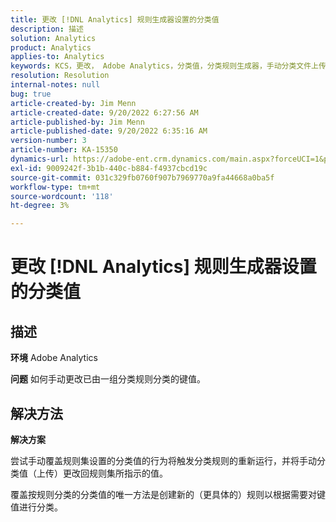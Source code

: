 ```yaml
---
title: 更改 [!DNL Analytics] 规则生成器设置的分类值
description: 描述
solution: Analytics
product: Analytics
applies-to: Analytics
keywords: KCS，更改， Adobe Analytics，分类值，分类规则生成器，手动分类文件上传
resolution: Resolution
internal-notes: null
bug: true
article-created-by: Jim Menn
article-created-date: 9/20/2022 6:27:56 AM
article-published-by: Jim Menn
article-published-date: 9/20/2022 6:35:16 AM
version-number: 3
article-number: KA-15350
dynamics-url: https://adobe-ent.crm.dynamics.com/main.aspx?forceUCI=1&pagetype=entityrecord&etn=knowledgearticle&id=9752335a-ad38-ed11-9db1-0022480866ad
exl-id: 9009242f-3b1b-440c-b884-f4937cbcd19c
source-git-commit: 031c329fb0760f907b7969770a9fa44668a0ba5f
workflow-type: tm+mt
source-wordcount: '118'
ht-degree: 3%

---
```


# 更改 [!DNL Analytics] 规则生成器设置的分类值

## 描述


<b>环境</b>
Adobe Analytics

<b>问题</b>
如何手动更改已由一组分类规则分类的键值。


## 解决方法


<b>解决方案</b>

尝试手动覆盖规则集设置的分类值的行为将触发分类规则的重新运行，并将手动分类值（上传）更改回规则集所指示的值。

覆盖按规则分类的分类值的唯一方法是创建新的（更具体的）规则以根据需要对键值进行分类。
